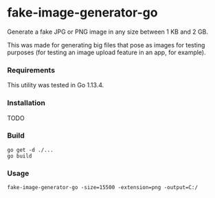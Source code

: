 # fake-image-generator-go
Generate a fake JPG or PNG image in any size between 1 KB and 2 GB.

This was made for generating big files that pose as images for testing purposes (for testing an image upload feature in an app, for example).

### Requirements

This utility was tested in Go 1.13.4.

### Installation

TODO

### Build

```
go get -d ./...
go build
```

### Usage

```
fake-image-generator-go -size=15500 -extension=png -output=C:/
```